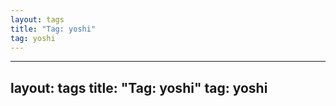 ```yaml
---
layout: tags
title: "Tag: yoshi"
tag: yoshi
---
```

---
layout: tags
title: "Tag: yoshi"
tag: yoshi
---
